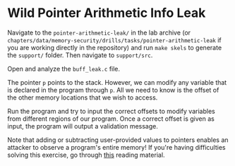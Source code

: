 # Wild Pointer Arithmetic Info Leak

Navigate to the `pointer-arithmetic-leak/` in the lab archive (or `chapters/data/memory-security/drills/tasks/pointer-arithmetic-leak` if you are working directly in the repository) and run `make skels` to generate the `support/` folder.
Then navigate to `support/src`.

Open and analyze the `buff_leak.c` file.

The pointer `p` points to the stack.
However, we can modify any variable that is declared in the program through `p`.
All we need to know is the offset of the other memory locations that we wish to access.

Run the program and try to input the correct offsets to modify variables from different regions of our program.
Once a correct offset is given as input, the program will output a validation message.

Note that adding or subtracting user-provided values to pointers enables an attacker to observe a program's entire memory!
If you're having difficulties solving this exercise, go through [this](../../../reading/memory-security.md) reading material.
